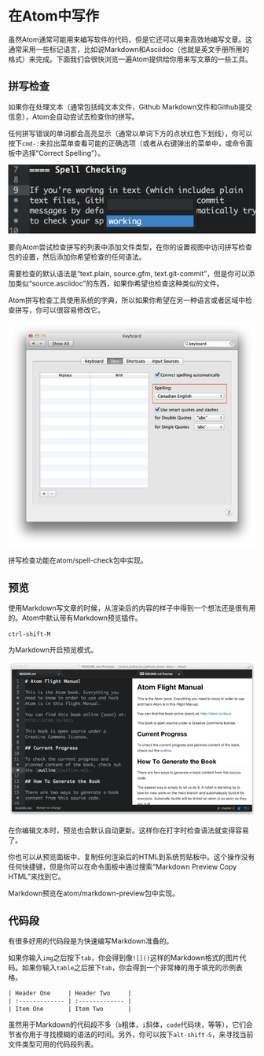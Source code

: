 <!-- 译者：Github@wizardforcel -->

# 在Atom中写作 #

虽然Atom通常可能用来编写软件的代码，但是它还可以用来高效地编写文章。这通常采用一些标记语言，比如说Markdown和Asciidoc（也就是英文手册所用的格式）来完成。下面我们会很快浏览一遍Atom提供给你用来写文章的一些工具。

## 拼写检查 ##

如果你在处理文本（通常包括纯文本文件，Github Markdown文件和Github提交信息），Atom会自动尝试去检查你的拼写。

任何拼写错误的单词都会高亮显示（通常以单词下方的点状红色下划线），你可以按下`cmd-:`来拉出菜单查看可能的正确选项（或者从右键弹出的菜单中，或命令面板中选择“Correct Spelling”）。

![](img/spellcheck.png)

要向Atom尝试检查拼写的列表中添加文件类型，在你的设置视图中访问拼写检查包的设置，然后添加你希望检查的任何语法。

需要检查的默认语法是“text.plain, source.gfm, text.git-commit”，但是你可以添加类似“source.asciidoc”的东西，如果你希望也检查这种类似的文件。

Atom拼写检查工具使用系统的字典，所以如果你希望在另一种语言或者区域中检查拼写，你可以很容易修改它。

![](img/dictionary.png)

拼写检查功能在atom/spell-check包中实现。

## 预览 ##

使用Markdown写文章的时候，从渲染后的内容的样子中得到一个想法还是很有用的。Atom中默认带有Markdown预览插件。

`ctrl-shift-M`

为Markdown开启预览模式。

![](img/preview.png)

在你编辑文本时，预览也会默认自动更新。这样你在打字时检查语法就变得容易了。

你也可以从预览面板中，复制任何渲染后的HTML到系统剪贴板中。这个操作没有任何快捷键，但是你可以在命令面板中通过搜索“Markdown Preview Copy HTML”来找到它。

Markdown预览在atom/markdown-preview包中实现。

## 代码段 ##

有很多好用的代码段是为快速编写Markdown准备的。

如果你输入`img`之后按下`tab`，你会得到像`![]()`这样的Markdown格式的图片代码。如果你输入`table`之后按下`tab`，你会得到一个非常棒的用于填充的示例表格。

```
| Header One     | Header Two     |
| :------------- | :------------- |
| Item One       | Item Two       |
```

虽然用于Markdown的代码段不多（`b`粗体，`i`斜体，`code`代码块，等等），它们会节省你用于寻找模糊的语法的时间。另外，你可以按下`alt-shift-S`，来寻找当前文件类型可用的代码段列表。
